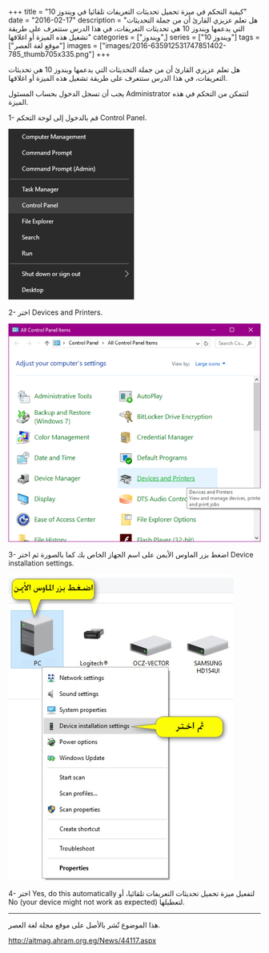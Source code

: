 +++
title = "كيفية التحكم في ميزة تحميل تحديثات التعريفات تلقائيا في ويندوز 10"
date = "2016-02-17"
description = "هل تعلم عزيزي القارئ أن من جملة التحديثات التي يدعمها ويندوز 10 هي تحديثات التعريفات، في هذا الدرس ستتعرف على طريقة تشغيل هذه الميزة أو اغلاقها"
categories = ["ويندوز",]
series = ["ويندوز 10"]
tags = ["موقع لغة العصر"]
images = ["images/2016-635912531747851402-785_thumb705x335.png"]
+++

هل تعلم عزيزي القارئ أن من جملة التحديثات التي يدعمها ويندوز 10 هي تحديثات التعريفات، في هذا الدرس ستتعرف على طريقة تشغيل هذه الميزة أو اغلاقها.

يجب أن تسجل الدخول بحساب المسئول Administrator لتتمكن من التحكم في هذه الميزة.

1- قم بالدخول إلى لوحة التحكم Control Panel.

![1](images/2016-635912531847692042-769.png)

2- اختر Devices and Printers.

![2](images/2016-635912531939576631-957.png)

3- اضغط بزر الماوس الأيمن على اسم الجهاز الخاص بك كما بالصورة ثم اختر Device installation settings.

![3](images/2016-635912532038013262-801.png)

4- اختر Yes, do this automatically لتفعيل ميزة تحميل تحديثات التعريفات تلقائيا، أو No (your device might not work as expected) لتعطيلها.

---
هذا الموضوع نٌشر باﻷصل على موقع مجلة لغة العصر.

http://aitmag.ahram.org.eg/News/44117.aspx